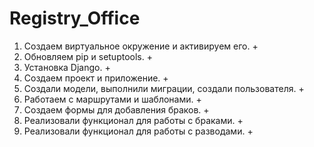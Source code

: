 # Registry_Office

1. Создаем виртуальное окружение и активируем его. +
2. Обновляем pip и setuptools. +
3. Установка Django. +
4. Создаем проект и приложение.  +
5. Создали модели, выполнили миграции, создали пользователя. +
6. Работаем с маршрутами и шаблонами. +
7. Создаем формы для добавления браков. +
8. Реализовали функционал для работы с браками. +
9. Реализовали функционал для работы с разводами. +
